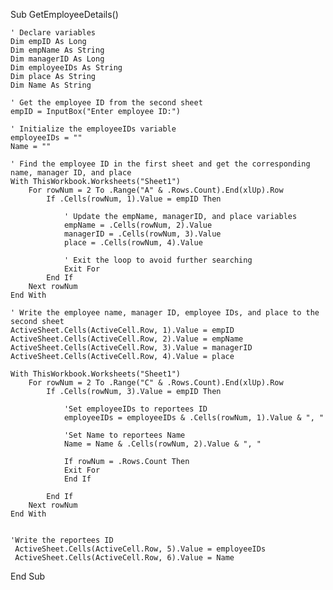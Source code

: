 Sub GetEmployeeDetails()
 
    ' Declare variables
    Dim empID As Long
    Dim empName As String
    Dim managerID As Long
    Dim employeeIDs As String
    Dim place As String
    Dim Name As String
 
    ' Get the employee ID from the second sheet
    empID = InputBox("Enter employee ID:")
 
    ' Initialize the employeeIDs variable
    employeeIDs = ""
    Name = ""
 
    ' Find the employee ID in the first sheet and get the corresponding name, manager ID, and place
    With ThisWorkbook.Worksheets("Sheet1")
        For rowNum = 2 To .Range("A" & .Rows.Count).End(xlUp).Row
            If .Cells(rowNum, 1).Value = empID Then
 
                ' Update the empName, managerID, and place variables
                empName = .Cells(rowNum, 2).Value
                managerID = .Cells(rowNum, 3).Value
                place = .Cells(rowNum, 4).Value
 
                ' Exit the loop to avoid further searching
                Exit For
            End If
        Next rowNum
    End With
    
    ' Write the employee name, manager ID, employee IDs, and place to the second sheet
    ActiveSheet.Cells(ActiveCell.Row, 1).Value = empID
    ActiveSheet.Cells(ActiveCell.Row, 2).Value = empName
    ActiveSheet.Cells(ActiveCell.Row, 3).Value = managerID
    ActiveSheet.Cells(ActiveCell.Row, 4).Value = place
    
    With ThisWorkbook.Worksheets("Sheet1")
        For rowNum = 2 To .Range("C" & .Rows.Count).End(xlUp).Row
            If .Cells(rowNum, 3).Value = empID Then
            
                'Set employeeIDs to reportees ID
                employeeIDs = employeeIDs & .Cells(rowNum, 1).Value & ", "
                
                'Set Name to reportees Name
                Name = Name & .Cells(rowNum, 2).Value & ", "
                
                If rowNum = .Rows.Count Then
                Exit For
                End If

            End If
        Next rowNum
    End With
    
    
    'Write the reportees ID
     ActiveSheet.Cells(ActiveCell.Row, 5).Value = employeeIDs
     ActiveSheet.Cells(ActiveCell.Row, 6).Value = Name
    

End Sub
